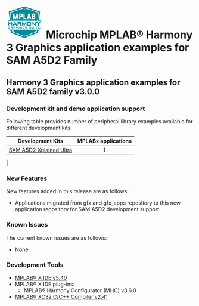 # ![MPLAB® Harmony Graphics Suite](./docs/html/mhgs.png) Microchip MPLAB® Harmony 3 Graphics application examples for SAM A5D2 Family

## Harmony 3 Graphics application examples for SAM A5D2 family v3.0.0

### Development kit and demo application support

Following table provides number of peripheral library examples available for different development kits.

| Development Kits  | MPLABx applications |
|:-----------------:|:-------------------:|
| [SAM A5D2 Xplained Ultra](https://www.microchip.com/Developmenttools/ProductDetails/ATSAMA5D2C-XULT)     | 1 |
|


### New Features

New features added in this release are as follows:

- Applications migrated from gfx and gfx_apps repository to this new application repository for SAM A5D2 development support


### Known Issues

The current known issues are as follows:

- None

### Development Tools

- [MPLAB® X IDE v5.40](https://www.microchip.com/mplab/mplab-x-ide)
- MPLAB® X IDE plug-ins:
  - MPLAB® Harmony Configurator (MHC) v3.6.0
- [MPLAB® XC32 C/C++ Compiler v2.41](https://www.microchip.com/mplab/compilers)
